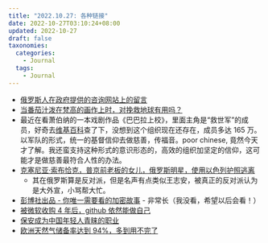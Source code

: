 ```yaml
---
title: "2022.10.27: 各种链接"
date: 2022-10-27T03:10:24+08:00
updated: 2022-10-27
draft: false
taxonomies:
  categories:
    - Journal
  tags:
    - Journal
---
```


- [俄罗斯人在政府提供的咨询网站上的留言](https://africa.businessinsider.com/news/russians-are-flooding-a-kremlin-run-quora-style-site-with-anxious-questions-about-the/s6mefld)
- [当番茄汁泼在梵高的画作上时，对挽救地球有用吗？](https://www.nytimes.com/2022/10/26/climate/art-climate-protests-monet.html)
- 最近在看萧伯纳的一本戏剧作品《巴巴拉上校》，里面主角是“救世军”的成员，好奇去[维基百科](https://en.wikipedia.org/wiki/The_Salvation_Army)查了下，没想到这个组织现在还存在，成员多达 165 万。以军队的形式，统一的基督信仰去做慈善，传福音。poor chinese, 竟然今天才了解。我还蛮支持这种形式的意识形态的，高效的组织加坚定的信仰，这可能才是做慈善最符合人性的办法。
- [克塞尼亚·索布恰克，普京前老板的女儿，俄罗斯明星，使用以色列护照逃离](https://www.washingtonpost.com/world/2022/10/27/ksenia-sobchak-fled-israeli-putin-lithuania/)
  - 其在俄罗斯算是反对派，但是名声有点类似王志安，被真正的反对派认为是大外宣，小骂帮大忙。
- [彭博社出品 - 你唯一需要看的加密故事](https://www.bloomberg.com/features/2022-the-crypto-story/) - 非常长（我没看，希望以后会看！）
- [被微软收购 4 年后，github 依然能做自己](https://techcrunch.com/2022/10/26/four-years-after-being-acquired-by-microsoft-github-keeps-doing-its-thing/)
- [保安成为中国年轻人青睐的职业](https://radii.co/article/quiet-quitting-security-guards)
- [欧洲天然气储备率达到 94%，多到用不完了](https://edition.cnn.com/2022/10/26/energy/europe-natural-gas-prices-plunge/index.html)
